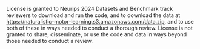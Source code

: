 License is granted to Neurips 2024 Datasets and Benchmark track reviewers to download and run the code, and to download the data at https://naturalistic-motor-learning.s3.amazonaws.com/data.zip, and to use both of these in ways needed to conduct a thorough review. License is not granted to share, disseminate, or use the code and data in ways beyond those needed to conduct a review.
